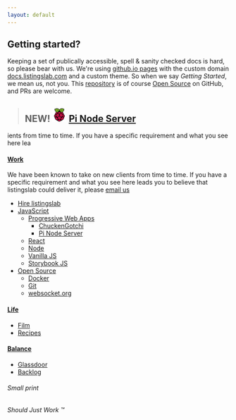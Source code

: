 ```yaml
---
layout: default
---
```


## Getting started?

Keeping a set of publically accessible, spell & sanity checked docs is hard, so please bear with us. We're using [github.io pages](https://pages.github.com) with the custom domain [docs.listingslab.com](https://docs.listingslab.com) and a custom theme. So when we say _Getting Started_, we mean us, not you. This [repository](https://github.com/listingslab-software/docs) is of course [Open Source](docs/tech/open-source) on GitHub, and PRs are welcome.

> ## NEW! ![Featured Image](docs/tech/pi/images/pi-logo.png "Featured Image") [Pi Node Server](docs/tech/pi)

<div class="third-wide">
ients from time to time. If you have a specific requirement and what you see here lea
</div>

#### [Work](work)

We have been known to take on new clients from time to time. If you have a specific requirement and what you see here leads you to believe that listingslab could deliver it, please [email us](mailto:listingslab@gmail.com)

- [Hire listingslab](docs/business/hire-listingslab)
- [JavaScript](docs/tech/javascript)
  - [Progressive Web Apps](docs/tech/pwa)
    - [ChuckenGotchi](docs/chuckengotchi)
    - [Pi Node Server](docs/tech/pi/pi-node-server)
  - [React](docs/tech/javascript/react)
  - [Node](docs/tech/javascript/node)
  - [Vanilla JS](docs/tech/javascript/vanilla)
  - [Storybook JS](docs/tech/javascript/storybook)
- [Open Source](docs/tech/open-source)
  - [Docker](docs/tech/docker)
  - [Git](docs/tech/git/)
  - [websocket.org](docs/socket-viewer)

#### [Life](life)

- [Film](docs/film)
- [Recipes](docs/food)

#### [Balance](balance)

- [Glassdoor](docs/business/glassdoor)
- [Backlog](docs/backlog)

###### Small print

_Should Just Work &trade;_
